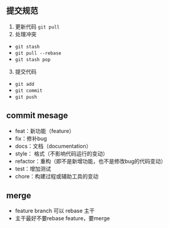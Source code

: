 ## 提交规范
1.  更新代码
`git pull`
2.  处理冲突
 - `git stash`
 - `git pull --rebase`
 - `git stash pop`
3.  提交代码
 - `git add`
 - `git commit`
 - `git push`

## commit mesage
* feat：新功能（feature）
* fix：修补bug
* docs：文档（documentation）
* style： 格式（不影响代码运行的变动）
* refactor：重构（即不是新增功能，也不是修改bug的代码变动）
* test：增加测试
* chore：构建过程或辅助工具的变动

## merge
* feature branch 可以 rebase 主干
* 主干最好不要rebase feature，要merge
